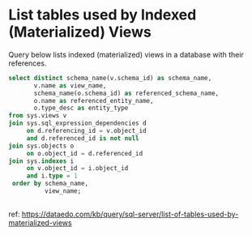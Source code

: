 # List tables used by Indexed (Materialized) Views

Query below lists indexed (materialized) views in a database with their references.


``` sql
select distinct schema_name(v.schema_id) as schema_name,
       v.name as view_name,
       schema_name(o.schema_id) as referenced_schema_name,
       o.name as referenced_entity_name,
       o.type_desc as entity_type
from sys.views v
join sys.sql_expression_dependencies d
     on d.referencing_id = v.object_id
     and d.referenced_id is not null
join sys.objects o
     on o.object_id = d.referenced_id
join sys.indexes i 
     on v.object_id = i.object_id
     and i.type = 1
 order by schema_name,
          view_name;
	
```

ref: https://dataedo.com/kb/query/sql-server/list-of-tables-used-by-materialized-views